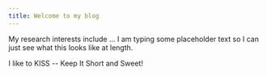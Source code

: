 ```yaml
---
title: Welcome to my blog
---
```


My research interests include ... I am typing some placeholder text so I can just see what this looks like at length.

I like to KISS -- Keep It Short and Sweet! 
